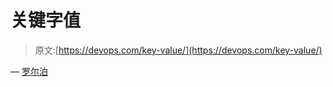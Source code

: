 # 关键字值

> 原文:[https://devops.com/key-value/](https://devops.com/key-value/)

— [罗尔泊](https://devops.com/author/breselman/)